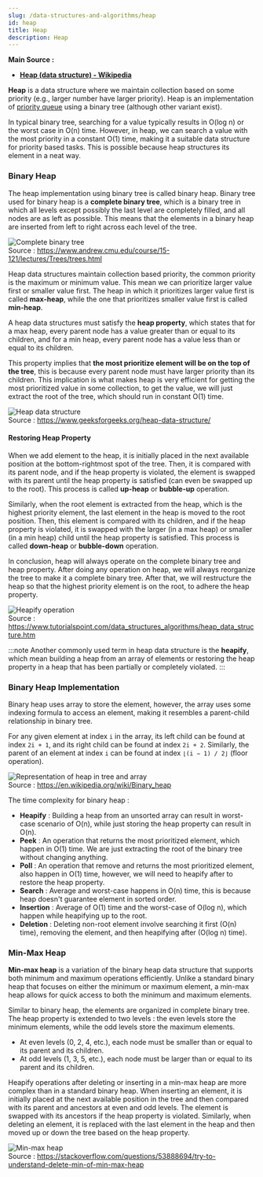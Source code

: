 ```yaml
---
slug: /data-structures-and-algorithms/heap
id: heap
title: Heap
description: Heap
---
```


**Main Source :**

- **[Heap (data structure) - Wikipedia](<https://en.wikipedia.org/wiki/Heap_(data_structure)>)**

**Heap** is a data structure where we maintain collection based on some priority (e.g., larger number have larger priority). Heap is an implementation of [priority queue](/data-structures-and-algorithms/priority-queue) using a binary tree (although other variant exist).

In typical binary tree, searching for a value typically results in O(log n) or the worst case in O(n) time. However, in heap, we can search a value with the most priority in a constant O(1) time, making it a suitable data structure for priority based tasks. This is possible because heap structures its element in a neat way.

### Binary Heap

The heap implementation using binary tree is called binary heap. Binary tree used for binary heap is a **complete binary tree**, which is a binary tree in which all levels except possibly the last level are completely filled, and all nodes are as left as possible. This means that the elements in a binary heap are inserted from left to right across each level of the tree.

![Complete binary tree](./complete-tree.png)  
Source : https://www.andrew.cmu.edu/course/15-121/lectures/Trees/trees.html

Heap data structures maintain collection based priority, the common priority is the maximum or minimum value. This mean we can prioritize larger value first or smaller value first. The heap in which it prioritizes larger value first is called **max-heap**, while the one that prioritizes smaller value first is called **min-heap**.

A heap data structures must satisfy the **heap property**, which states that for a max heap, every parent node has a value greater than or equal to its children, and for a min heap, every parent node has a value less than or equal to its children.

This property implies that **the most prioritize element will be on the top of the tree**, this is because every parent node must have larger priority than its children. This implication is what makes heap is very efficient for getting the most prioritized value in some collection, to get the value, we will just extract the root of the tree, which should run in constant O(1) time.

![Heap data structure](./heap.png)  
Source : https://www.geeksforgeeks.org/heap-data-structure/

#### Restoring Heap Property

When we add element to the heap, it is initially placed in the next available position at the bottom-rightmost spot of the tree. Then, it is compared with its parent node, and if the heap property is violated, the element is swapped with its parent until the heap property is satisfied (can even be swapped up to the root). This process is called **up-heap** or **bubble-up** operation.

Similarly, when the root element is extracted from the heap, which is the highest priority element, the last element in the heap is moved to the root position. Then, this element is compared with its children, and if the heap property is violated, it is swapped with the larger (in a max heap) or smaller (in a min heap) child until the heap property is satisfied. This process is called **down-heap** or **bubble-down** operation.

In conclusion, heap will always operate on the complete binary tree and heap property. After doing any operation on heap, we will always reorganize the tree to make it a complete binary tree. After that, we will restructure the heap so that the highest priority element is on the root, to adhere the heap property.

![Heapify operation](./heapify.gif)  
Source : https://www.tutorialspoint.com/data_structures_algorithms/heap_data_structure.htm

:::note
Another commonly used term in heap data structure is the **heapify**, which mean building a heap from an array of elements or restoring the heap property in a heap that has been partially or completely violated.
:::

### Binary Heap Implementation

Binary heap uses array to store the element, however, the array uses some indexing formula to access an element, making it resembles a parent-child relationship in binary tree.

For any given element at index `i` in the array, its left child can be found at index `2i + 1`, and its right child can be found at index `2i + 2`. Similarly, the parent of an element at index `i` can be found at index `⌊(i − 1) / 2⌋` (floor operation).

![Representation of heap in tree and array](./heap-representation.png)  
Source : https://en.wikipedia.org/wiki/Binary_heap

The time complexity for binary heap :

- **Heapify** : Building a heap from an unsorted array can result in worst-case scenario of O(n), while just storing the heap property can result in O(n).
- **Peek** : An operation that returns the most prioritized element, which happen in O(1) time. We are just extracting the root of the binary tree without changing anything.
- **Poll** : An operation that remove and returns the most prioritized element, also happen in O(1) time, however, we will need to heapify after to restore the heap property.
- **Search** : Average and worst-case happens in O(n) time, this is because heap doesn't guarantee element in sorted order.
- **Insertion** : Average of O(1) time and the worst-case of O(log n), which happen while heapifying up to the root.
- **Deletion** : Deleting non-root element involve searching it first (O(n) time), removing the element, and then heapifying after (O(log n) time).

### Min-Max Heap

**Min-max heap** is a variation of the binary heap data structure that supports both minimum and maximum operations efficiently. Unlike a standard binary heap that focuses on either the minimum or maximum element, a min-max heap allows for quick access to both the minimum and maximum elements.

Similar to binary heap, the elements are organized in complete binary tree. The heap property is extended to two levels : the even levels store the minimum elements, while the odd levels store the maximum elements.

- At even levels (0, 2, 4, etc.), each node must be smaller than or equal to its parent and its children.
- At odd levels (1, 3, 5, etc.), each node must be larger than or equal to its parent and its children.

Heapify operations after deleting or inserting in a min-max heap are more complex than in a standard binary heap. When inserting an element, it is initially placed at the next available position in the tree and then compared with its parent and ancestors at even and odd levels. The element is swapped with its ancestors if the heap property is violated. Similarly, when deleting an element, it is replaced with the last element in the heap and then moved up or down the tree based on the heap property.

![Min-max heap](./min-max-heap.png)  
Source : https://stackoverflow.com/questions/53888694/try-to-understand-delete-min-of-min-max-heap
